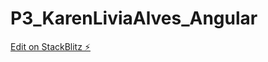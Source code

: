 # P3_KarenLiviaAlves_Angular

[Edit on StackBlitz ⚡️](https://stackblitz.com/edit/angular-ivy-bhznsd)